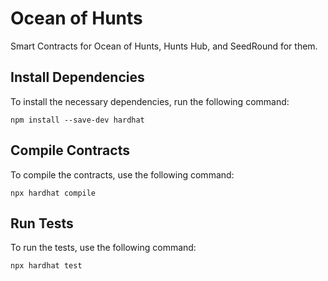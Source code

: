 # Ocean of Hunts

Smart Contracts for Ocean of Hunts, Hunts Hub, and SeedRound for them.

## Install Dependencies

To install the necessary dependencies, run the following command:

`npm install --save-dev hardhat`

## Compile Contracts

To compile the contracts, use the following command:

`npx hardhat compile`

## Run Tests

To run the tests, use the following command:

`npx hardhat test`
